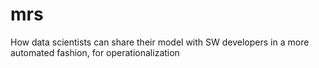 # mrs
How data scientists can share their model with SW developers in a more automated fashion, for operationalization
